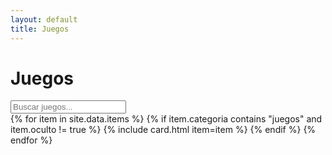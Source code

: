 ```yaml
---
layout: default
title: Juegos
---
```


<h1>Juegos</h1>
<div class="search"><input id="q" type="search" placeholder="Buscar juegos..."></div>

<div id="items" class="grid">
  {% for item in site.data.items %}
    {% if item.categoria contains "juegos" and item.oculto != true %}
      {% include card.html item=item %}
    {% endif %}
  {% endfor %}
</div>
